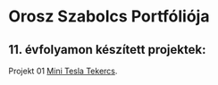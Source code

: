 # Orosz Szabolcs Portfóliója

## 11. évfolyamon készített projektek:

Projekt 01 [Mini Tesla Tekercs](https://oroszszr.github.io/portfolio/11/projekt01). 